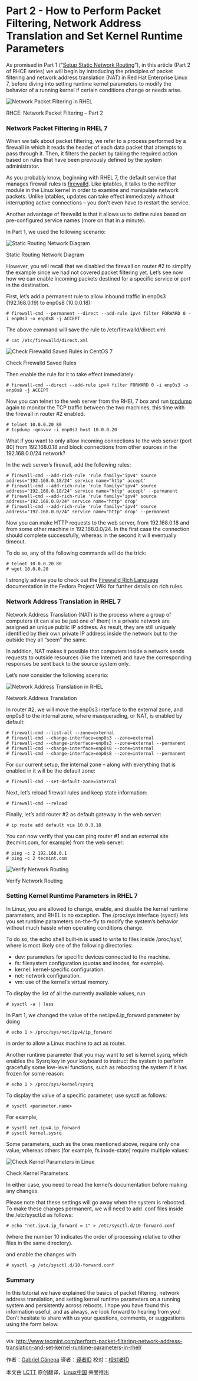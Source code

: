 Part 2 - How to Perform Packet Filtering, Network Address Translation and Set Kernel Runtime Parameters
================================================================================
As promised in Part 1 (“[Setup Static Network Routing][1]”), in this article (Part 2 of RHCE series) we will begin by introducing the principles of packet filtering and network address translation (NAT) in Red Hat Enterprise Linux 7, before diving into setting runtime kernel parameters to modify the behavior of a running kernel if certain conditions change or needs arise.

![Network Packet Filtering in RHEL](http://www.tecmint.com/wp-content/uploads/2015/07/Network-Packet-Filtering-in-RHEL.jpg)

RHCE: Network Packet Filtering – Part 2

### Network Packet Filtering in RHEL 7 ###

When we talk about packet filtering, we refer to a process performed by a firewall in which it reads the header of each data packet that attempts to pass through it. Then, it filters the packet by taking the required action based on rules that have been previously defined by the system administrator.

As you probably know, beginning with RHEL 7, the default service that manages firewall rules is [firewalld][2]. Like iptables, it talks to the netfilter module in the Linux kernel in order to examine and manipulate network packets. Unlike iptables, updates can take effect immediately without interrupting active connections – you don’t even have to restart the service.

Another advantage of firewalld is that it allows us to define rules based on pre-configured service names (more on that in a minute).

In Part 1, we used the following scenario:

![Static Routing Network Diagram](http://www.tecmint.com/wp-content/uploads/2015/07/Static-Routing-Network-Diagram.png)

Static Routing Network Diagram

However, you will recall that we disabled the firewall on router #2 to simplify the example since we had not covered packet filtering yet. Let’s see now how we can enable incoming packets destined for a specific service or port in the destination.

First, let’s add a permanent rule to allow inbound traffic in enp0s3 (192.168.0.19) to enp0s8 (10.0.0.18):

    # firewall-cmd --permanent --direct --add-rule ipv4 filter FORWARD 0 -i enp0s3 -o enp0s8 -j ACCEPT

The above command will save the rule to /etc/firewalld/direct.xml:

    # cat /etc/firewalld/direct.xml

![Check Firewalld Saved Rules in CentOS 7](http://www.tecmint.com/wp-content/uploads/2015/07/Check-Firewalld-Save-Rules.png)

Check Firewalld Saved Rules

Then enable the rule for it to take effect immediately:

    # firewall-cmd --direct --add-rule ipv4 filter FORWARD 0 -i enp0s3 -o enp0s8 -j ACCEPT

Now you can telnet to the web server from the RHEL 7 box and run [tcpdump][3] again to monitor the TCP traffic between the two machines, this time with the firewall in router #2 enabled.

    # telnet 10.0.0.20 80
    # tcpdump -qnnvvv -i enp0s3 host 10.0.0.20

What if you want to only allow incoming connections to the web server (port 80) from 192.168.0.18 and block connections from other sources in the 192.168.0.0/24 network?

In the web server’s firewall, add the following rules:

    # firewall-cmd --add-rich-rule 'rule family="ipv4" source address="192.168.0.18/24" service name="http" accept'
    # firewall-cmd --add-rich-rule 'rule family="ipv4" source address="192.168.0.18/24" service name="http" accept' --permanent
    # firewall-cmd --add-rich-rule 'rule family="ipv4" source address="192.168.0.0/24" service name="http" drop'
    # firewall-cmd --add-rich-rule 'rule family="ipv4" source address="192.168.0.0/24" service name="http" drop' --permanent

Now you can make HTTP requests to the web server, from 192.168.0.18 and from some other machine in 192.168.0.0/24. In the first case the connection should complete successfully, whereas in the second it will eventually timeout.

To do so, any of the following commands will do the trick:

    # telnet 10.0.0.20 80
    # wget 10.0.0.20

I strongly advise you to check out the [Firewalld Rich Language][4] documentation in the Fedora Project Wiki for further details on rich rules.

### Network Address Translation in RHEL 7 ###

Network Address Translation (NAT) is the process where a group of computers (it can also be just one of them) in a private network are assigned an unique public IP address. As result, they are still uniquely identified by their own private IP address inside the network but to the outside they all “seem” the same.

In addition, NAT makes it possible that computers inside a network sends requests to outside resources (like the Internet) and have the corresponding responses be sent back to the source system only.

Let’s now consider the following scenario:

![Network Address Translation in RHEL](http://www.tecmint.com/wp-content/uploads/2015/07/Network-Address-Translation-Diagram.png)

Network Address Translation

In router #2, we will move the enp0s3 interface to the external zone, and enp0s8 to the internal zone, where masquerading, or NAT, is enabled by default:

    # firewall-cmd --list-all --zone=external
    # firewall-cmd --change-interface=enp0s3 --zone=external
    # firewall-cmd --change-interface=enp0s3 --zone=external --permanent
    # firewall-cmd --change-interface=enp0s8 --zone=internal
    # firewall-cmd --change-interface=enp0s8 --zone=internal --permanent

For our current setup, the internal zone – along with everything that is enabled in it will be the default zone:

    # firewall-cmd --set-default-zone=internal

Next, let’s reload firewall rules and keep state information:

    # firewall-cmd --reload

Finally, let’s add router #2 as default gateway in the web server:

    # ip route add default via 10.0.0.18

You can now verify that you can ping router #1 and an external site (tecmint.com, for example) from the web server:

    # ping -c 2 192.168.0.1
    # ping -c 2 tecmint.com

![Verify Network Routing](http://www.tecmint.com/wp-content/uploads/2015/07/Verify-Network-Routing.png)

Verify Network Routing

### Setting Kernel Runtime Parameters in RHEL 7 ###

In Linux, you are allowed to change, enable, and disable the kernel runtime parameters, and RHEL is no exception. The /proc/sys interface (sysctl) lets you set runtime parameters on-the-fly to modify the system’s behavior without much hassle when operating conditions change.

To do so, the echo shell built-in is used to write to files inside /proc/sys/<category>, where <category> is most likely one of the following directories:

- dev: parameters for specific devices connected to the machine.
- fs: filesystem configuration (quotas and inodes, for example).
- kernel: kernel-specific configuration.
- net: network configuration.
- vm: use of the kernel’s virtual memory.

To display the list of all the currently available values, run

    # sysctl -a | less

In Part 1, we changed the value of the net.ipv4.ip_forward parameter by doing

    # echo 1 > /proc/sys/net/ipv4/ip_forward

in order to allow a Linux machine to act as router.

Another runtime parameter that you may want to set is kernel.sysrq, which enables the Sysrq key in your keyboard to instruct the system to perform gracefully some low-level functions, such as rebooting the system if it has frozen for some reason:

    # echo 1 > /proc/sys/kernel/sysrq

To display the value of a specific parameter, use sysctl as follows:

    # sysctl <parameter.name>

For example,

    # sysctl net.ipv4.ip_forward
    # sysctl kernel.sysrq

Some parameters, such as the ones mentioned above, require only one value, whereas others (for example, fs.inode-state) require multiple values:

![Check Kernel Parameters in Linux](http://www.tecmint.com/wp-content/uploads/2015/07/Check-Kernel-Parameters.png)

Check Kernel Parameters

In either case, you need to read the kernel’s documentation before making any changes.

Please note that these settings will go away when the system is rebooted. To make these changes permanent, we will need to add .conf files inside the /etc/sysctl.d as follows:

    # echo "net.ipv4.ip_forward = 1" > /etc/sysctl.d/10-forward.conf

(where the number 10 indicates the order of processing relative to other files in the same directory).

and enable the changes with

    # sysctl -p /etc/sysctl.d/10-forward.conf

### Summary ###

In this tutorial we have explained the basics of packet filtering, network address translation, and setting kernel runtime parameters on a running system and persistently across reboots. I hope you have found this information useful, and as always, we look forward to hearing from you!
Don’t hesitate to share with us your questions, comments, or suggestions using the form below.

--------------------------------------------------------------------------------

via: http://www.tecmint.com/perform-packet-filtering-network-address-translation-and-set-kernel-runtime-parameters-in-rhel/

作者：[Gabriel Cánepa][a]
译者：[译者ID](https://github.com/译者ID)
校对：[校对者ID](https://github.com/校对者ID)

本文由 [LCTT](https://github.com/LCTT/TranslateProject) 原创翻译，[Linux中国](https://linux.cn/) 荣誉推出

[a]:http://www.tecmint.com/author/gacanepa/
[1]:http://www.tecmint.com/how-to-setup-and-configure-static-network-routing-in-rhel/
[2]:http://www.tecmint.com/firewalld-rules-for-centos-7/
[3]:http://www.tecmint.com/12-tcpdump-commands-a-network-sniffer-tool/
[4]:https://fedoraproject.org/wiki/Features/FirewalldRichLanguage